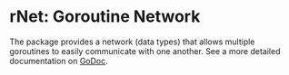 # rNet: Goroutine Network

The package provides a network (data types) that allows multiple goroutines to easily
communicate with one another. See a more detailed documentation on
[GoDoc](http://godoc.org/github.com/qamarian-dtp/rnet).
